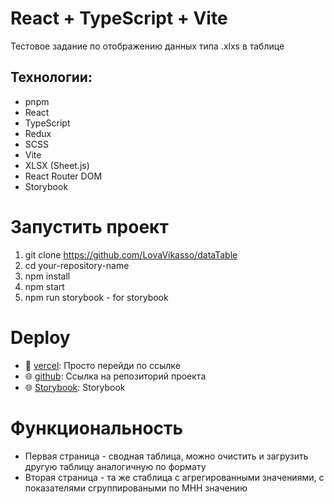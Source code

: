 # React + TypeScript + Vite

Тестовое задание по отображению данных типа .xlxs в таблице

## Технологии:
 - pnpm
 - React
 - TypeScript
 - Redux
 - SCSS
 - Vite
 - XLSX (Sheet.js)
 - React Router DOM
 - Storybook

# Запустить проект 
1. git clone https://github.com/LovaVikasso/dataTable
2. cd your-repository-name
3. npm install
4. npm start
5. npm run storybook - for storybook

# Deploy
- 🚀 [vercel](https://data-table-test.vercel.app/): Просто перейди по ссылке
- 🌐 [github](https://github.com/LovaVikasso/dataTable): Ссылка на репозиторий проекта
- 🌐 [Storybook](https://storybook-data-table-test.vercel.app/): Storybook

# Функциональность
- Первая страница - сводная таблица, можно очистить и загрузить другую таблицу аналогичную по формату 
- Вторая страница - та же стаблица с агрегированными значениями, с показателями сгруппироваными по МНН значению
